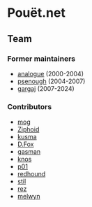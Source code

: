# Pouët.net

## Team

### Former maintainers

- [analogue](http://pouet.net/user.php?who=1) (2000-2004)
- [psenough](http://pouet.net/user.php?who=177) (2004-2007)
- [gargaj](http://pouet.net/user.php?who=1007) (2007-2024)

### Contributors

- [mog](http://pouet.net/user.php?who=26747)
- [Ziphoid](http://pouet.net/user.php?who=26956)
- [kusma](http://pouet.net/user.php?who=1383)
- [D.Fox](http://pouet.net/user.php?who=374)
- [gasman](http://pouet.net/user.php?who=2260)
- [knos](http://pouet.net/user.php?who=36)
- [p01](http://pouet.net/user.php?who=59)
- [redhound](http://pouet.net/user.php?who=784)
- [stil](http://pouet.net/user.php?who=351)
- [rez](http://pouet.net/user.php?who=10)
- [melwyn](http://pouet.net/user.php?who=38)
